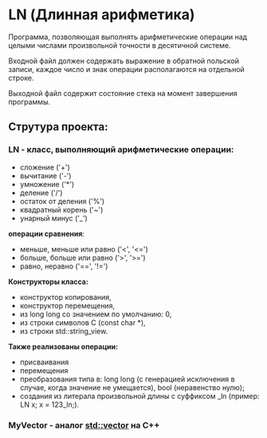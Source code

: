 # LN (Длинная арифметика) #

Программа, позволяющая выполнять арифметические операции над целыми числами произвольной точности в десятичной системе. 

Входной файл должен содержать выражение в обратной польской записи, каждое число и знак операции располагаются на отдельной строке. 

Выходной файл содержит состояние стека на момент завершения программы.


## Струтура проекта: ##

### LN - класс, выполняющий арифметические операции: 
  * сложение ('+') 
  * вычитание ('-')
  * умножение ('*')
  * деление ('/')
  * остаток от деления ('%')
  * квадратный корень ('~')
  * унарный минус ('_')

**операции сравнения**:

  * меньше, меньше или равно ('<', '<=')
  * больше, больше или равно ('>', '>=')
  * равно, неравно ('==', '!=') 
  
**Конструкторы класса:**
* конструктор копирования,
* конструктор перемещения,
* из long long со значением по умолчанию: 0,
* из строки символов C (const char \*),
* из строки std::string\_view.

**Также реализованы операции:**
* присваивания
* перемещения
* преобразования типа в: long long (с генерацией исключения в случае, когда значение не умещается), bool (неравенство нулю);
* создания из литерала произвольной длины с суффиксом \_ln (пример: LN x; x = 123\_ln;).
### MyVector - аналог <std::vector> на С++ ###
